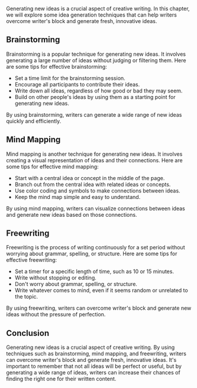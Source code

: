 

Generating new ideas is a crucial aspect of creative writing. In this chapter, we will explore some idea generation techniques that can help writers overcome writer's block and generate fresh, innovative ideas.

Brainstorming
-------------

Brainstorming is a popular technique for generating new ideas. It involves generating a large number of ideas without judging or filtering them. Here are some tips for effective brainstorming:

* Set a time limit for the brainstorming session.
* Encourage all participants to contribute their ideas.
* Write down all ideas, regardless of how good or bad they may seem.
* Build on other people's ideas by using them as a starting point for generating new ideas.

By using brainstorming, writers can generate a wide range of new ideas quickly and efficiently.

Mind Mapping
------------

Mind mapping is another technique for generating new ideas. It involves creating a visual representation of ideas and their connections. Here are some tips for effective mind mapping:

* Start with a central idea or concept in the middle of the page.
* Branch out from the central idea with related ideas or concepts.
* Use color coding and symbols to make connections between ideas.
* Keep the mind map simple and easy to understand.

By using mind mapping, writers can visualize connections between ideas and generate new ideas based on those connections.

Freewriting
-----------

Freewriting is the process of writing continuously for a set period without worrying about grammar, spelling, or structure. Here are some tips for effective freewriting:

* Set a timer for a specific length of time, such as 10 or 15 minutes.
* Write without stopping or editing.
* Don't worry about grammar, spelling, or structure.
* Write whatever comes to mind, even if it seems random or unrelated to the topic.

By using freewriting, writers can overcome writer's block and generate new ideas without the pressure of perfection.

Conclusion
----------

Generating new ideas is a crucial aspect of creative writing. By using techniques such as brainstorming, mind mapping, and freewriting, writers can overcome writer's block and generate fresh, innovative ideas. It's important to remember that not all ideas will be perfect or useful, but by generating a wide range of ideas, writers can increase their chances of finding the right one for their written content.
